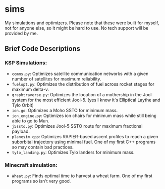 # sims
My simulations and optimizers. Please note that these were built for myself, not for anyone else, so it might be hard to use. No tech support will be provided by me.

## Brief Code Descriptions

### KSP Simulations:
 - ```comms.py```: Optimizes satellite communication networks with a given number of satellites for maximum reliability.
 - ```fuelopt.py```: Optimizes the distribution of fuel across rocket stages for maximum delta-v.
 - ```graphtraverse.py```: Optimizes the location of a mothership in the Jool system for the most efficient Jool-5. (yes I know it's Elliptical Laythe and Tylo Orbit)
 - ```ion.go```: Optimizes a Moho SSTO for minimum mass.
 - ```ion_engine.py```: Optimizes ion chairs for minimum mass while still being able to go to Mun.
 - ```j5ssto.py```: Optimizes Jool-5 SSTO route for maximum fractional payload.
 - ```planesim.cpp```: Optimizes RAPIER-based ascent profiles to reach a given suborbital trajectory using minimal fuel. One of my first C++ programs so may contain bad practices.
 - ```tylo_landing.py```: Optimizes Tylo landers for minimum mass.

### Minecraft simulation:
 - ```Wheat.py```: Finds optimal time to harvest a wheat farm. One of my first programs so isn't very good.
